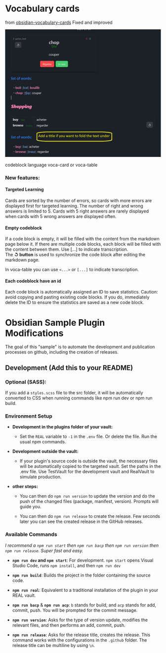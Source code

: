 # Vocabulary cards

from [obsidian-vocabulary-cards](https://github.com/meniam/obsidian-vocabulary-cards)
Fixed and improved

![alt text](assets/example.jpg)

codeblock language voca-card or voca-table

### New features:

#### **Targeted Learning**

Cards are sorted by the number of errors, so cards with more errors are displayed first for targeted learning. The number of right and wrong answers is limited to 5. Cards with 5 right answers are rarely displayed when cards with 5 wrong answers are displayed often.  

#### **Empty codeblock**

If a code block is empty, it will be filled with the content from the markdown page below it. If there are multiple code blocks, each block will be filled with the content between them. 
Use [...] to indicate transcription.  
The **↺ button** is used to synchronize the code block after editing the markdown page.

In voca-table you can use `<...>` or `[...]` to indicate transcription.

#### **Each codeblock have an id**

Each code block is automatically assigned an ID to save statistics. Caution: avoid copying and pasting existing code blocks. If you do, immediately delete the ID to ensure the statistics are saved as a new code block.

# Obsidian Sample Plugin Modifications

The goal of this "sample" is to automate the development and publication processes on github, including the creation of releases.
  
## Development (Add this to your README)
  
### Optional (SASS):
If you add a `styles.scss` file to the src folder, it will be automatically converted to CSS when running commands like npm run dev or npm run build.   
  
### Environment Setup
  
- **Development in the plugins folder of your vault:**
  - Set the `REAL` variable to `-1` in the `.env` file. Or delete the file. Run the usual npm commands.

- **Development outside the vault:**
  - If your plugin's source code is outside the vault, the necessary files will be automatically copied to the targeted vault. Set the paths in the .env file. Use TestVault for the development vault and RealVault to simulate production.  
  
- **other steps:**   
  - You can then do `npm run version` to update the version and do the push of the changed files (package, manifest, version). Prompts will guide you.  
  
  - You can then do `npm run release` to create the release. Few seconds later you can see the created release in the GitHub releases.  

### Available Commands
  
*I recommend a `npm run start` then `npm run bacp` then `npm run version` then `npm run release`. Super fast and easy.*  
  
- **`npm run dev` and `npm start`**: For development. 
  `npm start` opens Visual Studio Code, runs `npm install`, and then `npm run dev`  
  
- **`npm run build`**: Builds the project in the folder containing the source code.  
  
- **`npm run real`**: Equivalent to a traditional installation of the plugin in your REAL vault.  
  
- **`npm run bacp`** & **`npm run acp`**: `b` stands for build, and `acp` stands for add, commit, push. You will be prompted for the commit message. 
  
- **`npm run version`**: Asks for the type of version update, modifies the relevant files, and then performs an add, commit, push.  
  
- **`npm run release`**: Asks for the release title, creates the release. This command works with the configurations in the `.github` folder. The release title can be multiline by using `\n`.